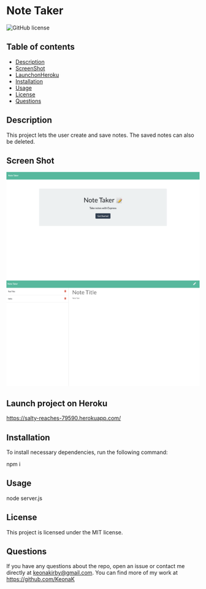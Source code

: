 # Note Taker

![GitHub license](https://img.shields.io/badge/license-MIT-blue.svg)

## Table of contents

- [Description](#description)
- [ScreenShot](#ScreenShot)
- [LaunchonHeroku](#LaunchprojectonHeroku)
- [Installation](#installation)
- [Usage](#usage)
- [License](#license)
- [Questions](#questions)

## Description

This project lets the user create and save notes. The saved notes can also be deleted.

## Screen Shot

![screen shot](./images/homepage.png)
![screen shot](./images/notespage.png)

## Launch project on Heroku

https://salty-reaches-79590.herokuapp.com/

## Installation

To install necessary dependencies, run the following command:

npm i

## Usage

node server.js

## License

This project is licensed under the MIT license.

## Questions

If you have any questions about the repo, open an issue or contact me directly at keonakirby@gmail.com. You can find more of my work at https://github.com/KeonaK
